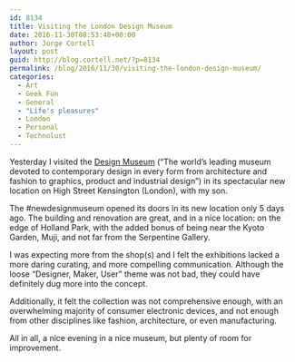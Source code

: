 ```yaml
---
id: 8134
title: Visiting the London Design Museum
date: 2016-11-30T08:53:48+00:00
author: Jorge Cortell
layout: post
guid: http://blog.cortell.net/?p=8134
permalink: /blog/2016/11/30/visiting-the-london-design-museum/
categories:
  - Art
  - Geek Fun
  - General
  - "Life's pleasures"
  - London
  - Personal
  - Technolust
---
```

Yesterday I visited the <a href="https://designmuseum.org/" target="_blank">Design Museum</a> (&#8220;The world&#8217;s leading museum devoted to contemporary design in every form from architecture and fashion to graphics, product and industrial design&#8221;) in its spectacular new location on High Street Kensington (London), with my son.

The #newdesignmuseum opened its doors in its new location only 5 days ago. The building and renovation are great, and in a nice location: on the edge of Holland Park, with the added bonus of being near the Kyoto Garden, Muji, and not far from the Serpentine Gallery.

I was expecting more from the shop(s) and I felt the exhibitions lacked a more daring curating, and more compelling communication. Although the loose &#8220;Designer, Maker, User&#8221; theme was not bad, they could have definitely dug more into the concept.

Additionally, it felt the collection was not comprehensive enough, with an overwhelming majority of consumer electronic devices, and not enough from other disciplines like fashion, architecture, or even manufacturing.

All in all, a nice evening in a nice museum, but plenty of room for improvement.